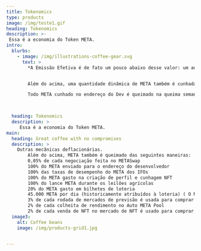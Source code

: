 ```yaml
---
title: Tokenomics
type: products
image: /img/teste1.gif
heading: Tokenomics
description: >-
 Essa é a economia do Token META.
intro:
  blurbs:
    - image: /img/illustrations-coffee-gear.svg
      text: >
        *A Emissão Efetiva é de fato um pouco abaixo desse valor: um adicional de 45.000 META por dia é desviado do valor alocado para a loteria e queimado (PID 137 - Detalhes abaixo).


        Além do acima, uma quantidade dinâmica de META também é cunhada no endereço Dev a uma taxa de 9,09%. Isso significa que se 100 META são colhidos, então 9.09 META é cunhado e enviado para o Dev Address.

        Todo META cunhado no endereço do Dev é queimado na queima semanal e nunca entra em circulação.Como tal, não o incluímos na taxa de emissão acima.

        

  heading: Tokenomics
  description: >
     Essa é a economia do Token META.
main:
  heading: Great coffee with no compromises
  description: >
    Outras mecânicas deflacionárias.
        Além do acima, META também é queimado das seguintes maneiras:
        0,05% de cada negociação feita no METASwap 
        100% do META enviado para o endereço do desenvolvedor
        100% das taxas de desempenho do META dos IFOs
        100% do META gasto na criação de perfil e cunhagem NFT
        100% do lance META durante os leilões agrícolas
        20% do META gasto em bilhetes de loteria
        45.000 META por dia (historicamente atribuídos à loteria) ( O META para isso é gerado por uma fazenda - PID 137)
        3% de cada rodada de mercados de previsão é usada para comprar META para queimar
        2% de cada colheita de rendimento no Auto META Pool
        2% de cada venda de NFT no mercado de NFT é usado para comprar META para queimar
  image3:
    alt: Coffee beans
    image: /img/products-grid1.jpg


---
```



